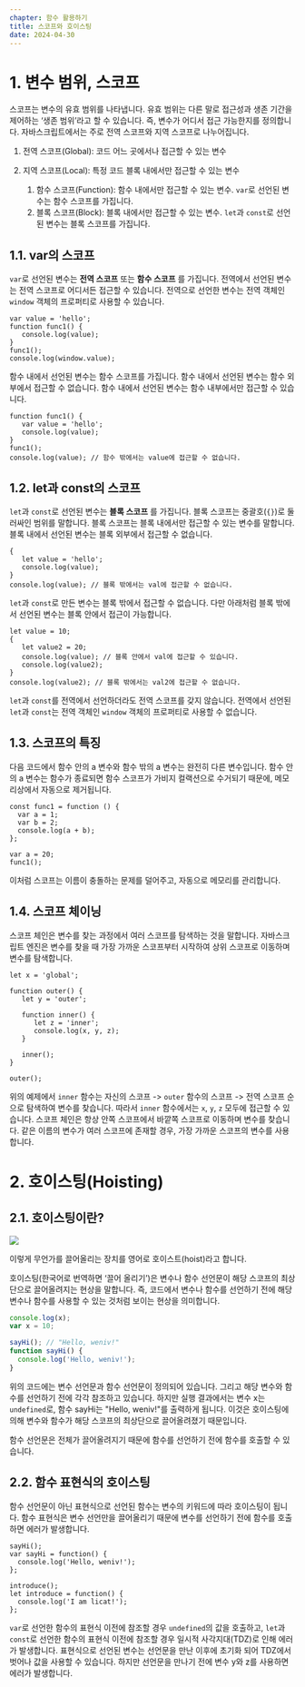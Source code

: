 ```yaml
---
chapter: 함수 활용하기
title: 스코프와 호이스팅
date: 2024-04-30
---
```


# 1. 변수 범위, 스코프

스코프는 변수의 유효 범위를 나타냅니다. 유효 범위는 다른 말로 접근성과 생존 기간을 제어하는 ‘생존 범위’라고 할 수 있습니다. 즉, 변수가 어디서 접근 가능한지를 정의합니다. 자바스크립트에서는 주로 전역 스코프와 지역 스코프로 나누어집니다.

1. 전역 스코프(Global): 코드 어느 곳에서나 접근할 수 있는 변수
2. 지역 스코프(Local): 특정 코드 블록 내에서만 접근할 수 있는 변수

   1. 함수 스코프(Function): 함수 내에서만 접근할 수 있는 변수. `var`로 선언된 변수는 함수 스코프를 가집니다.
   2. 블록 스코프(Block): 블록 내에서만 접근할 수 있는 변수. `let`과 `const`로 선언된 변수는 블록 스코프를 가집니다.

## 1.1. var의 스코프

`var`로 선언된 변수는 **전역 스코프** 또는 **함수 스코프** 를 가집니다. 전역에서 선언된 변수는 전역 스코프로 어디서든 접근할 수 있습니다. 전역으로 선언한 변수는 전역 객체인 `window` 객체의 프로퍼티로 사용할 수 있습니다.

```javascript-exec
var value = 'hello';
function func1() {
   console.log(value);
}
func1();
console.log(window.value);
```

함수 내에서 선언된 변수는 함수 스코프를 가집니다. 함수 내에서 선언된 변수는 함수 외부에서 접근할 수 없습니다. 함수 내에서 선언된 변수는 함수 내부에서만 접근할 수 있습니다.

```javascript-exec
function func1() {
   var value = 'hello';
   console.log(value);
}
func1();
console.log(value); // 함수 밖에서는 value에 접근할 수 없습니다.
```

## 1.2. let과 const의 스코프

`let`과 `const`로 선언된 변수는 **블록 스코프** 를 가집니다. 블록 스코프는 중괄호(`{}`)로 둘러싸인 범위를 말합니다. 블록 스코프는 블록 내에서만 접근할 수 있는 변수를 말합니다. 블록 내에서 선언된 변수는 블록 외부에서 접근할 수 없습니다.

```javascript-exec
{
   let value = 'hello';
   console.log(value);
}
console.log(value); // 블록 밖에서는 val에 접근할 수 없습니다.
```

`let`과 `const`로 만든 변수는 블록 밖에서 접근할 수 없습니다. 다만 아래처럼 블록 밖에서 선언된 변수는 블록 안에서 접근이 가능합니다.

```javascript-exec
let value = 10;
{
   let value2 = 20;
   console.log(value); // 블록 안에서 val에 접근할 수 있습니다.
   console.log(value2);
}
console.log(value2); // 블록 밖에서는 val2에 접근할 수 없습니다.

```

`let`과 `const`를 전역에서 선언하더라도 전역 스코프를 갖지 않습니다. 전역에서 선언된 `let`과 `const`는 전역 객체인 `window` 객체의 프로퍼티로 사용할 수 없습니다.

## 1.3. 스코프의 특징

다음 코드에서 함수 안의 a 변수와 함수 밖의 a 변수는 완전히 다른 변수입니다. 함수 안의 a 변수는 함수가 종료되면 함수 스코프가 가비지 컬랙션으로 수거되기 때문에, 메모리상에서 자동으로 제거됩니다.

```javascript-exec
const func1 = function () {
  var a = 1;
  var b = 2;
  console.log(a + b);
};

var a = 20;
func1();
```

이처럼 스코프는 이름이 충돌하는 문제를 덜어주고, 자동으로 메모리를 관리합니다.

## 1.4. 스코프 체이닝

스코프 체인은 변수를 찾는 과정에서 여러 스코프를 탐색하는 것을 말합니다. 자바스크립트 엔진은 변수를 찾을 때 가장 가까운 스코프부터 시작하여 상위 스코프로 이동하며 변수를 탐색합니다.

```javascript-exec
let x = 'global';

function outer() {
   let y = 'outer';

   function inner() {
      let z = 'inner';
      console.log(x, y, z);
   }

   inner();
}

outer();
```

위의 예제에서 `inner` 함수는 자신의 스코프 -> `outer` 함수의 스코프 -> 전역 스코프 순으로 탐색하여 변수를 찾습니다. 따라서 `inner` 함수에서는 `x`, `y`, `z` 모두에 접근할 수 있습니다.
스코프 체인은 항상 안쪽 스코프에서 바깥쪽 스코프로 이동하며 변수를 찾습니다. 같은 이름의 변수가 여러 스코프에 존재할 경우, 가장 가까운 스코프의 변수를 사용합니다.

# 2. 호이스팅(Hoisting)

## 2.1. 호이스팅이란?

![](/images/essentials-javascript/chapter09/01-1.png)

이렇게 무언가를 끌어올리는 장치를 영어로 호이스트(hoist)라고 합니다.

호이스팅(한국어로 번역하면 ‘끌어 올리기’)은 변수나 함수 선언문이 해당 스코프의 최상단으로 끌어올려지는 현상을 말합니다. 즉, 코드에서 변수나 함수를 선언하기 전에 해당 변수나 함수를 사용할 수 있는 것처럼 보이는 현상을 의미합니다.

```jsx
console.log(x);
var x = 10;

sayHi(); // "Hello, weniv!"
function sayHi() {
  console.log('Hello, weniv!');
}
```

위의 코드에는 변수 선언문과 함수 선언문이 정의되어 있습니다. 그리고 해당 변수와 함수를 선언하기 전에 각각 참조하고 있습니다. 하지만 실행 결과에서는 변수 x는 `undefined`로, 함수 sayHi는 "Hello, weniv!"를 출력하게 됩니다. 이것은 호이스팅에 의해 변수와 함수가 해당 스코프의 최상단으로 끌어올려졌기 때문입니다.

함수 선언문은 전체가 끌어올려지기 때문에 함수를 선언하기 전에 함수를 호출할 수 있습니다.

## 2.2. 함수 표현식의 호이스팅

함수 선언문이 아닌 표현식으로 선언된 함수는 변수의 키워드에 따라 호이스팅이 됩니다. 함수 표현식은 변수 선언만을 끌어올리기 때문에 변수를 선언하기 전에 함수를 호출하면 에러가 발생합니다.

```javascript-exec
sayHi();
var sayHi = function() {
  console.log('Hello, weniv!');
};

introduce();
let introduce = function() {
  console.log('I am licat!');
};
```

`var`로 선언한 함수의 표현식 이전에 참조할 경우 `undefined`의 값을 호출하고, `let`과 `const`로 선언한 함수의 표현식 이전에 참조할 경우 일시적 사각지대(TDZ)로 인해 에러가 발생합니다. 표현식으로 선언된 변수는 선언문을 만난 이후에 초기화 되어 TDZ에서 벗어나 값을 사용할 수 있습니다. 하지만 선언문을 만나기 전에 변수 y와 z를 사용하면 에러가 발생합니다.
